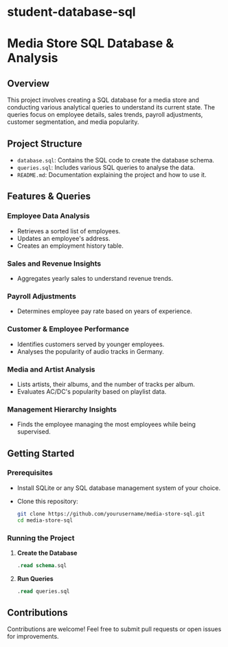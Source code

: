 # student-database-sql

# Media Store SQL Database & Analysis

## Overview
This project involves creating a SQL database for a media store and conducting various analytical queries to understand its current state. The queries focus on employee details, sales trends, payroll adjustments, customer segmentation, and media popularity.

## Project Structure
- `database.sql`: Contains the SQL code to create the database schema.
- `queries.sql`: Includes various SQL queries to analyse the data.
- `README.md`: Documentation explaining the project and how to use it.

## Features & Queries
### Employee Data Analysis
- Retrieves a sorted list of employees.
- Updates an employee's address.
- Creates an employment history table.

### Sales and Revenue Insights
- Aggregates yearly sales to understand revenue trends.

### Payroll Adjustments
- Determines employee pay rate based on years of experience.

### Customer & Employee Performance
- Identifies customers served by younger employees.
- Analyses the popularity of audio tracks in Germany.

### Media and Artist Analysis
- Lists artists, their albums, and the number of tracks per album.
- Evaluates AC/DC's popularity based on playlist data.

### Management Hierarchy Insights
- Finds the employee managing the most employees while being supervised.

## Getting Started
### Prerequisites
- Install SQLite or any SQL database management system of your choice.
- Clone this repository:
  
  ```bash
  git clone https://github.com/yourusername/media-store-sql.git
  cd media-store-sql
  ```

### Running the Project
1. **Create the Database**
   
   ```sql
   .read schema.sql
   ```

2. **Run Queries**
   
   ```sql
   .read queries.sql
   ```

## Contributions
Contributions are welcome! Feel free to submit pull requests or open issues for improvements.
